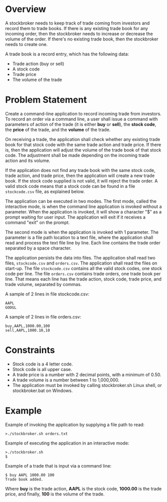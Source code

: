 # Overview

A stockbroker needs to keep track of trade coming from investors and record them to trade books. If there is any existing trade book for any incoming order, then the stockbroker needs to increase or decrease the volume of the order. If there's no existing trade book, then the stockbroker needs to create one.

A trade book is a record entry, which has the following data:
- Trade action (buy or sell)
- A stock code
- Trade price
- The volume of the trade

# Problem Statement

Create a command-line application to record incoming trade from investors. To record an order via a command line, a user shall issue a command with parameters of action of the trade (it is either **buy** or **sell**), the **stock code**, the **price** of the trade, and the **volume** of the trade.

On receiving a trade, the application shall check whether any existing trade book for that stock code with the same trade action and trade price. If there is, then the application will adjust the volume of the trade book of that stock code. The adjustment shall be made depending on the incoming trade action and its volume.

If the application does not find any trade book with the same stock code, trade action, and trade price, then the application will create a new trade book. If the stock code supplied is not valid, it will reject the trade order. A valid stock code means that a stock code can be found in a file `stockcode.csv` file, as explained below.

The application can be executed in two modes. The first mode, called the interactive mode, is when the command line application is invoked without a parameter. When the application is invoked, it will show a character "$" as a prompt waiting for user input. The application will exit if it receives a command "exit" on the prompt.

The second mode is when the application is invoked with 1 parameter. The parameter is a file path location to a text file, where the application shall read and process the text file line by line. Each line contains the trade order separated by a space character.

The application persists the data into files. The application shall read two files, `stockcode.csv` and `orders.csv`. The application shall read the files on start-up. The file `stockcode.csv` contains all the valid stock codes, one stock code per line. The file `orders.csv` contains trade orders, one trade book per line. That means each line has the trade action, stock code, trade price, and trade volume, separated by commas.

A sample of 2 lines in file stockcode.csv:
```
AAPL
GOOGL
```

A sample of 2 lines in file orders.csv:
```
buy,AAPL,1000.00,100
sell,AAPL,1000.10,10
```

# Constraints

- Stock code is a 4 letter code.
- Stock code is all upper case.
- A trade price is a number with 2 decimal points, with a minimum of 0.50.
- A trade volume is a number between 1 to 1,000,000.
- The application must be invoked by calling stockbroker.sh Linux shell, or stockbroker.bat on Windows.

# Example

Example of invoking the application by supplying a file path to read:

```
>./stockbroker.sh orders.txt
```

Example of executing the application in an interactive mode:

```
>./stockbroker.sh
$
```

Example of a trade that is input via a command line:

```
$ buy AAPL 1000.00 100
Trade book added.
```

Where **buy** is the trade action, **AAPL** is the stock code, **1000.00** is the trade price, and finally, **100** is the volume of the trade.